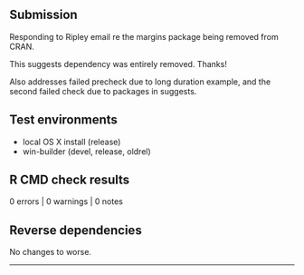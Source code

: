 ## Submission

Responding to Ripley email re the margins package being removed from CRAN. 

This suggests dependency was entirely removed. Thanks!

Also addresses failed precheck due to long duration example, and the second failed check due to packages in suggests.

## Test environments
* local OS X install (release)
* win-builder (devel, release, oldrel)

## R CMD check results

0 errors | 0 warnings | 0 notes

## Reverse dependencies

No changes to worse. 

---
  